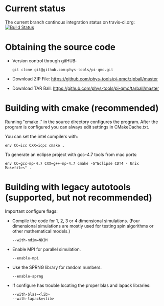# Current status

The current branch continous integration status on travis-ci.org:
[![Build Status](https://travis-ci.org/phys-tools/pi-qmc.png)](https://travis-ci.org/phys-tools/pi-qmc)

# Obtaining the source code

*   Version control through gitHUB:

        git clone git@github.com:phys-tools/pi-qmc.git
        
*   Download ZIP File: https://github.com/phys-tools/pi-qmc/zipball/master
*   Download TAR Ball: https://github.com/phys-tools/pi-qmc/tarball/master


# Building with cmake (recommended)

Running "cmake ." in the source directory configures the program.
After the program is configured you can always edit settings in CMakeCache.txt.

You can set the intel compilers with:

    env CC=icc CXX=icpc cmake .

To generate an eclipse project with gcc-4.7 tools from mac ports:

    env CC=gcc-mp-4.7 CXX=g++-mp-4.7 cmake -G"Eclipse CDT4 - Unix Makefiles" .
    

# Building with legacy autotools (supported, but not  recommended)

Important configure flags:

*   Compile the code for 1, 2, 3 or 4 dimensional
    simulations. (Four dimensional simulations are mostly
    used for testing spin algorithms or other mathematical
    models.) 

        --with-ndim=NDIM
 
*   Enable MPI for parallel simulation.

        --enable-mpi

*   Use the SPRNG library for random numbers.

        --enable-sprng


*   If configure has trouble locating the proper blas
    and lapack libraries:

        --with-blas=<lib>
        --with-lapack=<lib>


